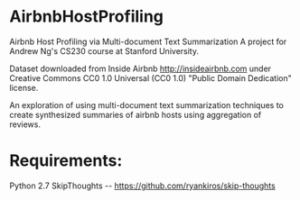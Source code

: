 # AirbnbHostProfiling
Airbnb Host Profiling via Multi-document Text Summarization
A project for Andrew Ng's CS230 course at Stanford University.

Dataset downloaded from Inside Airbnb http://insideairbnb.com under 
Creative Commons CC0 1.0 Universal (CC0 1.0) "Public Domain Dedication" license.

An exploration of using multi-document text summarization techniques to create synthesized
summaries of airbnb hosts using aggregation of reviews.

# Requirements:
Python 2.7
SkipThoughts -- https://github.com/ryankiros/skip-thoughts
